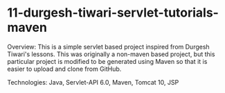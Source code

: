 # 11-durgesh-tiwari-servlet-tutorials-maven

Overview: This is a simple servlet based project inspired from Durgesh Tiwari's lessons. This was originally a non-maven based project, but this particular project is modified to be generated using Maven so that it is easier to upload and clone from GitHub.

Technologies:
Java, Servlet-API 6.0, Maven, Tomcat 10, JSP
